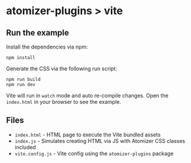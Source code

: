 # atomizer-plugins > vite

## Run the example

Install the dependencies via npm:

```shell
npm install
```

Generate the CSS via the following run script:

```shell
npm run build
npm run dev
```

Vite will run in `watch` mode and auto re-compile changes. Open the `index.html` in your browser to see the example.

## Files

-   `index.html` - HTML page to execute the Vite bundled assets
-   `index.js` - Simulates creating HTML via JS with Atomizer CSS classes included
-   `vite.config.js` - Vite config using the `atomizer-plugins` package

